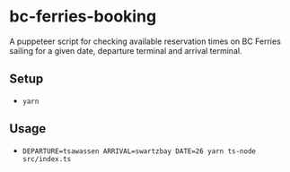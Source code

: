 # bc-ferries-booking

A puppeteer script for checking available reservation times on BC Ferries sailing for a given date, departure terminal and arrival terminal.

## Setup

- `yarn`

## Usage

- `DEPARTURE=tsawassen ARRIVAL=swartzbay DATE=26 yarn ts-node src/index.ts`
